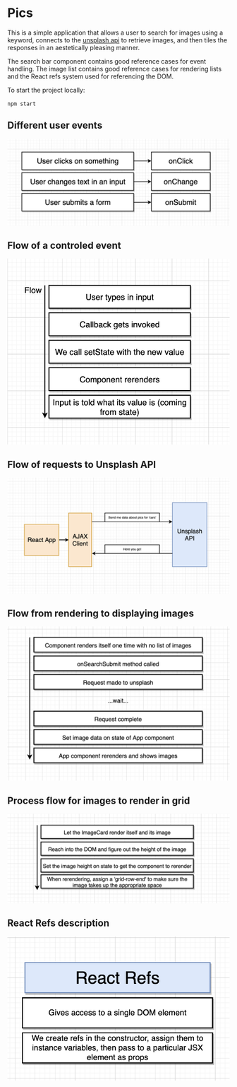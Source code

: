 # Pics

This is a simple application that allows a user to search for images using a keyword, connects to the [unsplash api](https://unsplash.com/developers) to retrieve images, and then tiles the responses in an aestetically pleasing manner.

The search bar component contains good reference cases for event handling. The image list contains good reference cases for rendering lists and the React refs system used for referencing the DOM.

To start the project locally:
```
npm start
```

## Different user events
![Different User Events](./public/Diagram1.png)

## Flow of a controled event
![Controled flow](./public/ControlledFlow.png)

## Flow of requests to Unsplash API
![Photo Request Flow](./public/FlowForPhotoRequests.png)

## Flow from rendering to displaying images
![flow](./public/Diagram4.png)

## Process flow for images to render in grid
![flow](./public/Diagram5.png)

## React Refs description
![refs](./public/Refs.png)